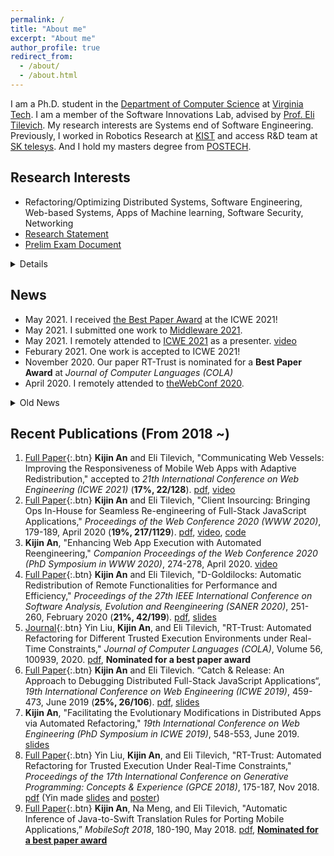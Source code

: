 ```yaml
---
permalink: /
title: "About me"
excerpt: "About me"
author_profile: true
redirect_from: 
  - /about/
  - /about.html
---
```


I am a Ph.D. student in the [Department of Computer Science](https://cs.vt.edu/) at [Virginia Tech](https://vt.edu/). I am a member of the Software Innovations Lab, advised by [Prof. Eli Tilevich](http://people.cs.vt.edu/~tilevich/). My research interests are Systems end of Software Engineering. Previously, I worked in Robotics Research at [KIST](https://www.kist.re.kr/kist_web/main/) and access R&D team at [SK telesys](http://www.sktelesys.com/eng/). And I hold my masters degree from [POSTECH](http://postech.ac.kr/eng/).

Research Interests
---
- Refactoring/Optimizing Distributed Systems, Software Engineering, Web-based Systems, Apps of Machine learning, Software Security, Networking
- [Research Statement](./Kijin_An_Research_Statement.pdf)
- [Prelim Exam Document](./Kijin_An_Prelim_proposal.pdf)
<details>
<summary style='margin-left:0in;color#088A85'>Details</summary>
<ul>
<li>
My research proposed a new refactoring to create a centralized variant of distributed apps to facilitate re-engineering of distributed apps/cloud services. My idea solved none-trivial tasks for evolving distributed apps: localizing bugs, optimizing distribution granularity, and replicating a subset of distributed apps into different machines for enabling edge-based/centralized computing. (related to Serverless computing). My approach improves software engineering’s latest ideas such as declarative program analysis with z3 engine, fuzzing/checkpointing web execution, and replication in distributed systems. My dissertation idea was published in ​theWebConf 2020 and presented in two Doctoral Symposiums. And two of other papers were nominated for the best paper awards.
</li>
</ul>
</details>


News
---
- May 2021. I received [the Best Paper Award](./ICWE2021_BestPaper_Award_Kijin.pdf) at the ICWE 2021!
- May 2021. I submitted one work to [Middleware 2021](https://middleware-conf.github.io/2021/).
- May 2021. I remotely attended to [ICWE 2021](https://icwe2021.webengineering.org/) as a presenter. [video](https://kjproj84.github.io/ICWE2021_KIJIN_AN.mp4)
- Feburary 2021. One work is accepted to ICWE 2021!
- November 2020. Our paper RT-Trust is nominated for a **Best Paper Award** at *Journal of Computer Languages (COLA)*
- April 2020. I remotely attended to [theWebConf 2020](https://www2020.thewebconf.org).
<details>
<summary style='margin-left:0in;color#088A85'>Old News</summary>
<ul>
<li>March 2020. I passed my preliminary exam. See <a href="https://kjproj84.github.io/Kijin_An_Prelim_proposal.pdf">my document</a>.</li>
<li>Feburary 2020. I attended SANER 2020, London at Canada.</li>
<li>January 2020. A PhD Symposium paper is accepted to theWebConf 2020.</li>
<li>January 2020. One work is accepted to theWebConf 2020!</li>
<li>December 2019. Our work is accepted to Journal of Computer Languages.</li>
<li>December 2019. One work is accepted to SANER 2020!</li>
</ul>
</details>




Recent Publications (From 2018 ~)
---  
1. [Full Paper](){:.btn} **Kijin An** and Eli Tilevich, "Communicating Web Vessels: Improving the Responsiveness of Mobile Web Apps with Adaptive Redistribution," accepted to *21th International Conference on Web Engineering (ICWE 2021)* (**17%, 22/128**). [pdf](./ICWE_2021_paper_Kijin.pdf), [video](https://kjproj84.github.io/ICWE2021_KIJIN_AN.mp4)
1. [Full Paper](){:.btn} **Kijin An** and Eli Tilevich, "Client Insourcing: Bringing Ops In-House for Seamless Re-engineering of Full-Stack JavaScript Applications," *Proceedings of the Web Conference 2020 (WWW 2020)*, 179-189, April 2020 (**19%, 217/1129**). [pdf](https://people.cs.vt.edu/~tilevich/papers/Client_Insourcing_WebConf2020.pdf), [video](https://youtu.be/69U5Y6HsAOw), [code](https://github.com/kjproj84/JS-RCI)
2. **Kijin An**, "Enhancing Web App Execution with Automated Reengineering," *Companion Proceedings of the Web Conference 2020 (PhD Symposium in WWW 2020)*, 274-278, April 2020. [video](https://youtu.be/EvnTicEUkzU)
3. [Full Paper](){:.btn} **Kijin An** and Eli Tilevich, "D-Goldilocks: Automatic Redistribution of Remote Functionalities for Performance and Efficiency," *Proceedings of the 27th IEEE International Conference on Software Analysis, Evolution and Reengineering (SANER 2020)*, 251-260, February 2020 (**21%, 42/199**). [pdf](https://people.cs.vt.edu/~tilevich/papers/SANER2020.pdf), [slides](./SANER20_D_Goldilocks.pdf) 
4. [Journal](){:.btn} Yin Liu, **Kijin An**, and Eli Tilevich,  "RT-Trust: Automated Refactoring for Different Trusted Execution Environments under Real-Time Constraints," *Journal of Computer Languages (COLA)*, Volume 56, 100939, 2020. [pdf](https://people.cs.vt.edu/~tilevich/papers/RT_Trust_for_Journal.pdf), **Nominated for a best paper award** 
5. [Full Paper](){:.btn} **Kijin An** and Eli Tilevich. “Catch & Release: An Approach to Debugging Distributed Full-Stack JavaScript Applications“, *19th International Conference on Web Engineering (ICWE 2019)*, 459-473, June 2019 (**25%, 26/106**). [pdf](https://people.cs.vt.edu/~tilevich/papers/ICWE2019_debugging_insourcing.pdf), [slides](http://web.geni-pco.com/icwe2019/2Catch_Release_An_Approach_to_Debugging_Distributed_Full-Stack_JavaScript_Applications.pdf)
6. **Kijin An**, "Facilitating the Evolutionary Modifications in Distributed Apps via Automated Refactoring," *19th International Conference on Web Engineering (PhD Symposium in ICWE 2019)*, 548-553, June 2019. [slides](http://web.geni-pco.com/icwe2019/3Facilitating_the_Evolutionary_Modifications_in_Distributed_Apps_via_Automated_Refactoring.pdf)
7. [Full Paper](){:.btn} Yin Liu, **Kijin An**, and Eli Tilevich, "RT-Trust: Automated Refactoring for Trusted Execution Under Real-Time Constraints," *Proceedings of the 17th International Conference on Generative Programming: Concepts & Experience (GPCE 2018)*, 175-187, Nov 2018. [pdf](https://people.cs.vt.edu/~tilevich/papers/cpi-gpce.pdf) (Yin made [slides](https://drive.google.com/file/d/1Ucm3oZg4VfYglxhbplEIFLWWB35yWy80/view) and [poster](https://drive.google.com/file/d/1RO3zCYDZHClDxdlkMyO9zhIsmMEar1sa/view))
8. [Full Paper](){:.btn} **Kijin An**, Na Meng, and Eli Tilevich, "Automatic Inference of Java-to-Swift Translation Rules for Porting Mobile Applications,” *MobileSoft 2018*, 180-190, May 2018. [pdf](https://people.cs.vt.edu/~tilevich/papers/inference-translation-mobilesoft2018.pdf), [**Nominated for a best paper award**](https://www.icse2018.org/details/mobilesoft-2018-papers/6/Automatic-Inference-of-Java-to-Swift-Translation-Rules-for-Porting-Mobile-Application)


